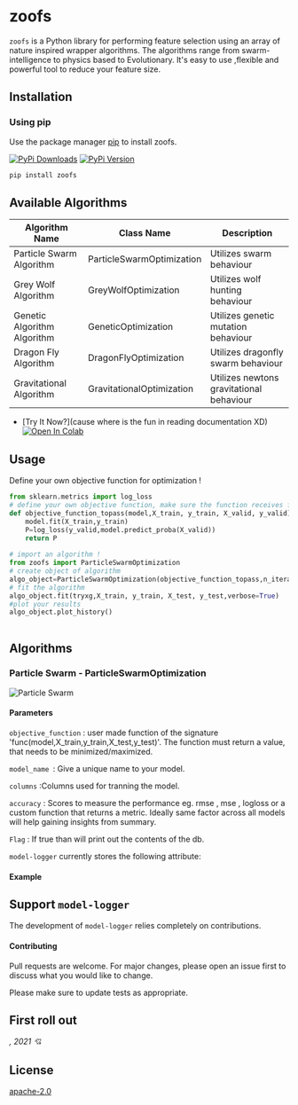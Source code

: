 # zoofs


``zoofs`` is a Python library for performing feature selection using an array of nature inspired wrapper algorithms. The algorithms range from swarm-intelligence to physics based to Evolutionary. 
It's easy to use ,flexible and powerful tool to reduce your feature size.  

## Installation

### Using pip

Use the package manager [pip](https://pip.pypa.io/en/stable/) to install zoofs.

[![PyPi Downloads]()]()
[![PyPi Version]()]()

```bash
pip install zoofs
```

## Available Algorithms 
| Algorithm Name | Class Name | Description |
|----------|-------------|-------------|
|  Particle Swarm Algorithm  | ParticleSwarmOptimization | Utilizes swarm behaviour |
| Grey Wolf Algorithm | GreyWolfOptimization | Utilizes wolf hunting behaviour |
| Genetic Algorithm Algorithm | GeneticOptimization | Utilizes genetic mutation behaviour |
| Dragon Fly Algorithm | DragonFlyOptimization | Utilizes dragonfly swarm behaviour |
| Gravitational Algorithm | GravitationalOptimization | Utilizes newtons gravitational behaviour |

* [Try It Now?](cause where is the fun in reading documentation XD) [![Open In Colab](https://camo.githubusercontent.com/52feade06f2fecbf006889a904d221e6a730c194/68747470733a2f2f636f6c61622e72657365617263682e676f6f676c652e636f6d2f6173736574732f636f6c61622d62616467652e737667)]() 

## Usage
Define your own objective function for optimization !
```python
from sklearn.metrics import log_loss
# define your own objective function, make sure the function receives four parameters, fit your model and return the objective value ! 
def objective_function_topass(model,X_train, y_train, X_valid, y_valid):      
    model.fit(X_train,y_train)  
    P=log_loss(y_valid,model.predict_proba(X_valid))
    return P
    
# import an algorithm !  
from zoofs import ParticleSwarmOptimization
# create object of algorithm
algo_object=ParticleSwarmOptimization(objective_function_topass,n_iteration=20,population_size=20,minimize=True) 
# fit the algorithm
algo_object.fit(tryxg,X_train, y_train, X_test, y_test,verbose=True)
#plot your results
algo_object.plot_history()
   
```

## Algorithms 

### Particle Swarm - ParticleSwarmOptimization
![Particle Swarm](https://media.giphy.com/media/tBRQNyh6fKBpSy2oif/giphy.gif)

#### Parameters
``objective_function`` :  user made function of the signature 'func(model,X_train,y_train,X_test,y_test)'.
The function must return a value, that needs to be minimized/maximized.  

``model_name ``: Give a unique name to your model.

``columns`` :Columns used for tranning the model.

``accuracy`` : Scores to measure the performance eg. rmse , mse , logloss or a custom function that returns a metric.
           Ideally same factor across all models will help gaining insights from summary.

``Flag`` : If true than will print out the contents of the db.   

`model-logger` currently stores the following attribute:


#### Example


## Support `model-logger`

The development of ``model-logger`` relies completely on contributions.

#### Contributing
Pull requests are welcome. For major changes, please open an issue first to discuss what you would like to change.

Please make sure to update tests as appropriate.

## First roll out 
*, 2021 💘*

## License
[apache-2.0](https://choosealicense.com/licenses/apache-2.0/)
